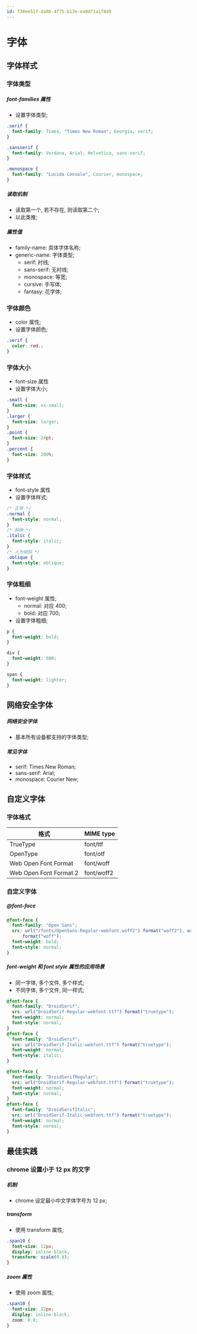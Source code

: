 ```yaml
---
id: f30ee51f-da8b-4f75-b13e-ea0d71a1f849
---
```


# 字体

## 字体样式

### 字体类型

##### font-families 属性

- 设置字体类型;

```css
.serif {
  font-family: Times, "Times New Roman", Georgia, serif;
}

.sansserif {
  font-family: Verdana, Arial, Helvetica, sans-serif;
}

.monospace {
  font-family: "Lucida Console", Courier, monospace;
}
```

##### 读取机制

- 读取第一个, 若不存在, 则读取第二个;
- 以此类推;

##### 属性值

- family-name: 具体字体名称;
- generic-name: 字体类型;
  - serif: 衬线;
  - sans-serif: 无衬线;
  - monospace: 等宽;
  - cursive: 手写体;
  - fantasy: 花字体;

### 字体颜色

- color 属性;
- 设置字体颜色;

```css
.serif {
  color: red.;
}
```

### 字体大小

- font-size 属性
- 设置字体大小;

```css
.small {
  font-size: xx-small;
}
.larger {
  font-size: larger;
}
.point {
  font-size: 24pt;
}
.percent {
  font-size: 200%;
}
```

### 字体样式

- font-style 属性
- 设置字体样式;

```css
/* 正常 */
.normal {
  font-style: normal;
}
/* 斜体 */
.italic {
  font-style: italic;
}
/* 人为倾斜 */
.oblique {
  font-style: oblique;
}
```

### 字体粗细

- font-weight 属性;
  - normal: 对应 400;
  - bold: 对应 700;
- 设置字体粗细;

```css
p {
  font-weight: bold;
}

div {
  font-weight: 600;
}

span {
  font-weight: lighter;
}
```

## 网络安全字体

##### 网络安全字体

- 基本所有设备都支持的字体类型;

##### 常见字体

- serif: Times New Roman;
- sans-serif: Arial;
- monospace: Courier New;

## 自定义字体

### 字体格式

| 格式                   | MIME type  |
| ---------------------- | ---------- |
| TrueType               | font/ttf   |
| OpenType               | font/otf   |
| Web Open Font Format   | font/woff  |
| Web Open Font Format 2 | font/woff2 |

### 自定义字体

##### @font-face

```css
@font-face {
  font-family: "Open Sans";
  src: url("/fonts/OpenSans-Regular-webfont.woff2") format("woff2"), url("/fonts/OpenSans-Regular-webfont.woff")
      format("woff");
  font-weight: bold;
  font-style: normal;
}
```

##### font-weight 和 font style 属性的应用场景

- 同一字体, 多个文件, 多个样式;
- 不同字体, 多个文件, 同一样式;

```css
@font-face {
  font-family: "DroidSerif";
  src: url("DroidSerif-Regular-webfont.ttf") format("truetype");
  font-weight: normal;
  font-style: normal;
}
@font-face {
  font-family: "DroidSerif";
  src: url("DroidSerif-Italic-webfont.ttf") format("truetype");
  font-weight: normal;
  font-style: italic;
}
```

```css
@font-face {
  font-family: "DroidSerifRegular";
  src: url("DroidSerif-Regular-webfont.ttf") format("truetype");
  font-weight: normal;
  font-style: normal;
}
@font-face {
  font-family: "DroidSerifItalic";
  src: url("DroidSerif-Italic-webfont.ttf") format("truetype");
  font-weight: normal;
  font-style: normal;
}
```

## 最佳实践

### chrome 设置小于 12 px 的文字

##### 机制

- chrome 设定最小中文字体字号为 12 px;

##### transform

- 使用 transform 属性;

```css
.span10 {
  font-size: 12px;
  display: inline-block;
  transform: scale(0.8);
}
```

##### zoom 属性

- 使用 zoom 属性;

```css
.span10 {
  font-size: 12px;
  display: inline-block;
  zoom: 0.8;
}
```
